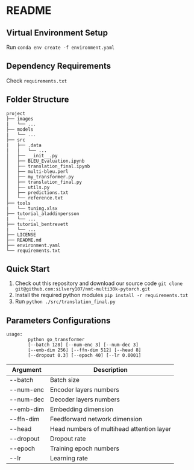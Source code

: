 # README


## Virtual Environment Setup
Run `conda env create -f environment.yaml`

## Dependency Requirements 
Check `requirements.txt`

## Folder Structure
```
project
├── images
|   └── ...
├── models
|   └── ...
├── src
|   ├── .data
|   |   └── ...
│   ├── __init__.py
│   ├── BLEU_Evaluation.ipynb
│   ├── translation_final.ipynb
│   ├── multi-bleu.perl
│   ├── my_transformer.py
│   ├── translation_final.py
│   ├── utils.py
│   ├── predictions.txt
│   └── reference.txt
├── tools
|   └── tuning.xlsx
├── tutorial_aladdinpersson
|   └── ...
├── tutorial_bentrevett
|   └── ...
├── LICENSE
├── README.md
├── environment.yaml
└── requirements.txt
```
## Quick Start
1. Check out this repository and download our source code
`git clone git@github.com:silvery107/nmt-multi30k-pytorch.git`
2. Install the required python modules
`pip install -r requirements.txt`
3. Run
`python ./src/translation_final.py`

## Parameters Configurations
```
usage: 
        python go_transformer
        [--batch 128] [--num-enc 3] [--num-dec 3] 
        [--emb-dim 256] [--ffn-dim 512] [--head 8] 
        [--dropout 0.3] [--epoch 40] [--lr 0.0001] 
```

| Argument | Description |
|-|-|
| --batch | Batch size |
| --num-enc | Encoder layers numbers |
| --num-dec | Decoder layers numbers |
| --emb-dim | Embedding dimension |
| --ffn-dim | Feedforward network dimension |
| --head | Head numbers of multihead attention layer |
| --dropout | Dropout rate |
| --epoch | Training epoch numbers |
| --lr | Learning rate |